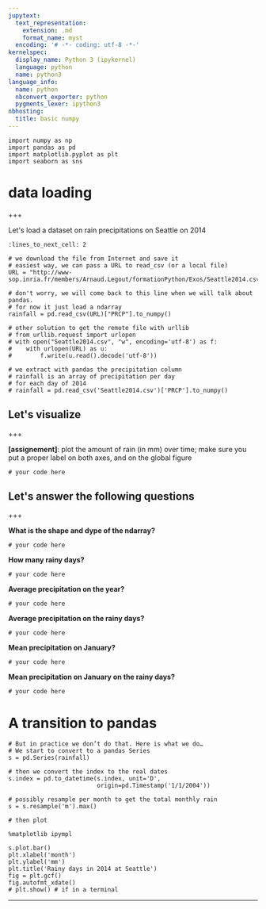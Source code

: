 ```yaml
---
jupytext:
  text_representation:
    extension: .md
    format_name: myst
  encoding: '# -*- coding: utf-8 -*-'
kernelspec:
  display_name: Python 3 (ipykernel)
  language: python
  name: python3
language_info:
  name: python
  nbconvert_exporter: python
  pygments_lexer: ipython3
nbhosting:
  title: basic numpy
---
```


```{code-cell} ipython3
import numpy as np
import pandas as pd
import matplotlib.pyplot as plt
import seaborn as sns
```

# data loading

+++

Let's load a dataset on rain precipitations on Seattle on 2014

```{code-cell} ipython3
:lines_to_next_cell: 2

# we download the file from Internet and save it
# easiest way, we can pass a URL to read_csv (or a local file)
URL = "http://www-sop.inria.fr/members/Arnaud.Legout/formationPython/Exos/Seattle2014.csv"

# don't worry, we will come back to this line when we will talk about pandas.
# for now it just load a ndarray
rainfall = pd.read_csv(URL)["PRCP"].to_numpy()

# other solution to get the remote file with urllib
# from urllib.request import urlopen
# with open("Seattle2014.csv", "w", encoding='utf-8') as f:
#    with urlopen(URL) as u:
#        f.write(u.read().decode('utf-8'))

# we extract with pandas the precipitation column
# rainfall is an array of precipitation per day 
# for each day of 2014
# rainfall = pd.read_csv('Seattle2014.csv')['PRCP'].to_numpy()
```

## Let's visualize

+++

**[assignement]**: plot the amount of rain (in mm) over time; make sure you put a proper label on both axes, and on the global figure

```{code-cell} ipython3
# your code here
```

## Let's answer the following questions

+++

**What is the shape and dype of the ndarray?**

```{code-cell} ipython3
# your code here
```

**How many rainy days?**

```{code-cell} ipython3
# your code here
```

**Average precipitation on the year?**

```{code-cell} ipython3
# your code here
```

**Average precipitation on the rainy days?**

```{code-cell} ipython3
# your code here
```

**Mean precipitation on January?**

```{code-cell} ipython3
# your code here
```

**Mean precipitation on January on the rainy days?**

```{code-cell} ipython3
# your code here
```

# A transition to pandas

```{code-cell} ipython3
# But in practice we don’t do that. Here is what we do…
# We start to convert to a pandas Series
s = pd.Series(rainfall)

# then we convert the index to the real dates
s.index = pd.to_datetime(s.index, unit='D',
                         origin=pd.Timestamp('1/1/2004'))

# possibly resample per month to get the total monthly rain
s = s.resample('m').max()
```

```{code-cell} ipython3
# then plot

%matplotlib ipympl

s.plot.bar()
plt.xlabel('month')
plt.ylabel('mm')
plt.title('Rainy days in 2014 at Seattle')
fig = plt.gcf()
fig.autofmt_xdate()
# plt.show() # if in a terminal
```

***
